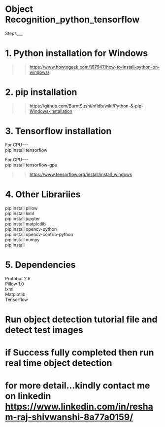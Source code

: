 # Object Recognition_python_tensorflow


Steps___ <br/>


# 1. Python installation for Windows

>> https://www.howtogeek.com/197947/how-to-install-python-on-windows/




# 2. pip installation


>> https://github.com/BurntSushi/nfldb/wiki/Python-&-pip-Windows-installation



# 3. Tensorflow installation

For CPU--- <br/>
pip install tensorflow

For GPU---<br/>
pip install tensorflow-gpu<br/>

>> https://www.tensorflow.org/install/install_windows




# 4. Other Librariies

>> 
pip install pillow<br/>
pip install lxml<br/>
pip install jupyter<br/>
pip install matplotlib<br/>
pip install opencv-python<br/>
pip install opencv-contrib-python<br/>
pip install numpy<br/>
pip install <br/>


# 5. Dependencies

Protobuf 2.6<br/>
Pillow 1.0<br/>
lxml<br/>
Matplotlib<br/>
Tensorflow<br/>


# Run object detection tutorial file and detect test images <br/>
# if Success fully completed then run real time object detection <br/>


# for more detail...kindly contact me on linkedin https://www.linkedin.com/in/resham-raj-shivwanshi-8a77a0159/



